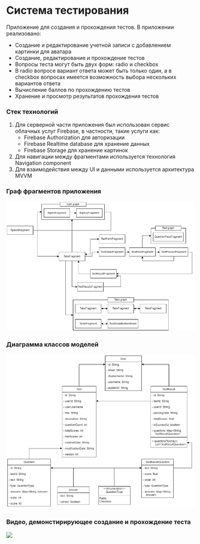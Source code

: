 # Система тестирования
Приложение для создания и прохождения тестов. В приложении реализовано:
- Создание и редактирование учетной записи с добавлением картинки для аватара
- Создание, редактирование и прохождение тестов
- Вопросы теста могут быть двух форм: radio и checkbox
- В radio вопросе вариант ответа может быть только один, а в checkbox вопросах имеется возможность выбора нескольких вариантов ответа
- Вычисление баллов по прохождению тестов
- Хранение и просмотр результатов прохождения тестов

### Стек технологий
1. Для серверной части приложения был использован сервис облачных услуг Firebase, в частности, такие услуги как: 
	- Firebase Authorization для авторизации
	- Firebase Realtime database для хранение данных
	- Firebase Storage	для хранение картинок
2. Для навигации между фрагментами используется технология Navigation component
3. Для взаимодействия между UI и данными используется архитектура MVVM

### Граф фрагментов приложения
![Fragments graph](assets/graph.png "Fragments graph")

### Диаграмма классов моделей
![Model classes](assets/model_classes.png "Model classes")

### Видео, демонстирирующее создание и прохождение теста
<img src="assets/testing_system_video.gif" width="280">
